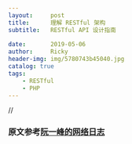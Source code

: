 ```yaml
---
layout:     post
title:      理解 RESTful 架构
subtitle:   RESTful API 设计指南
            
date:       2019-05-06
author:     Ricky
header-img: img/5780743b45040.jpg
catalog: true
tags:
    - RESTful
    - PHP
---
```


//

### 原文参考[阮一峰的网络日志](http://www.ruanyifeng.com/blog/2011/09/restful.html)
